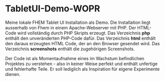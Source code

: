 # TabletUI-Demo-WOPR

Meine lokale FHEM Tablet UI Installation als Demo. Die Installation liegt ausserhalb von Fhem in einem Apache-Webserver mit PHP. Der HTML-Code wird vollständig durch PHP Skripts erzeugt. Das Verzeichnis **php** enthält den unveränderten PHP-Code dafür. Das Verzeichnis **html** enthält den daraus erzeugten HTML Code, der an den Browser gesendet wird. Das Verzeichnis **screenshots** enthält die zugehörigen Screenshots.

Der Code ist als Momentaufnahme eines im Wachstum befindlichen Projektes zu verstehen - also in keiner Weise perfekt und enthält unfertige und fehlerhafte Teile. Er soll lediglich als Inspiration für eigene Experimente dienen. 
